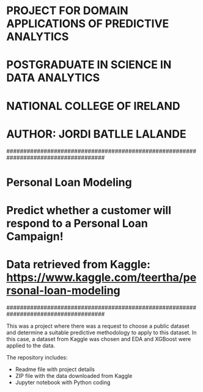 # PROJECT FOR DOMAIN APPLICATIONS OF PREDICTIVE ANALYTICS
# POSTGRADUATE IN SCIENCE IN DATA ANALYTICS
# NATIONAL COLLEGE OF IRELAND
# AUTHOR: JORDI BATLLE LALANDE
#####################################################################################
# Personal Loan Modeling
# Predict whether a customer will respond to a Personal Loan Campaign!
# Data retrieved from Kaggle: https://www.kaggle.com/teertha/personal-loan-modeling
#####################################################################################

This was a project where there was a request to choose a public dataset and determine a suitable predictive methodology to apply to this dataset.
In this case, a dataset from Kaggle was chosen and EDA and XGBoost were applied to the data.

The repository includes:
- Readme file with project details
- ZIP file with the data downloaded from Kaggle
- Jupyter notebook with Python coding
